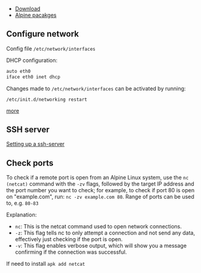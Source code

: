 * [Download](https://alpinelinux.org/downloads/)
* [Alpine pacakges](https://pkgs.alpinelinux.org/packages)

## Configure network

Config file `/etc/network/interfaces`

DHCP configuration:
```bash
auto eth0
iface eth0 inet dhcp
```

Changes made to `/etc/network/interfaces` can be activated by running:
```
/etc/init.d/networking restart
```

[more](https://wiki.alpinelinux.org/wiki/Configure_Networking)

## SSH server

[Setting up a ssh-server](https://wiki.alpinelinux.org/wiki/Setting_up_a_ssh-server)

## Check ports

To check if a remote port is open from an Alpine Linux system, use the `nc (netcat)` command with the `-zv` flags,
followed by the target IP address and the port number you want to check; for example, to check if port 80 is open on "example.com", run: `nc -zv example.com 80`. Range of ports can be used to, e.g. `80-83`

Explanation:

* `nc`: This is the netcat command used to open network connections.
* `-z`: This flag tells nc to only attempt a connection and not send any data, effectively just checking if the port is open.
* `-v`: This flag enables verbose output, which will show you a message confirming if the connection was successful.

If need to install `apk add netcat`
